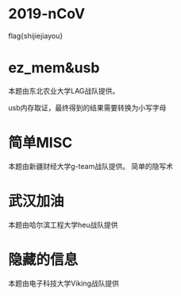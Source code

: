 # 2019-nCoV

flag{shijiejiayou}


# ez_mem&usb

本题由东北农业大学LAG战队提供。

usb内存取证，最终得到的结果需要转换为小写字母


# 简单MISC

本题由新疆财经大学g-team战队提供。
简单的隐写术


# 武汉加油

本题由哈尔滨工程大学heu战队提供


# 隐藏的信息

本题由电子科技大学Viking战队提供